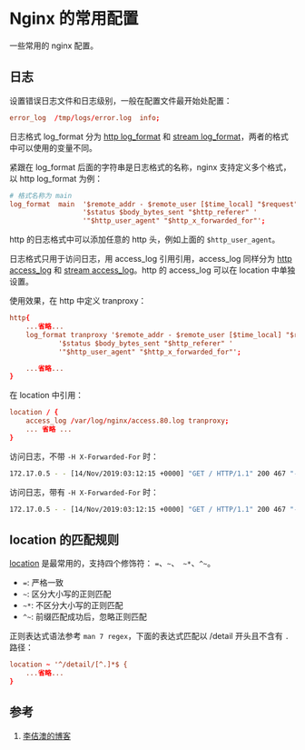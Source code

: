 <!-- toc -->
# Nginx 的常用配置

一些常用的 nginx  配置。

## 日志

设置错误日志文件和日志级别，一般在配置文件最开始处配置：

```conf
error_log  /tmp/logs/error.log  info;
```

日志格式 log_format 分为 [http log_format][2] 和 [stream log_format][3]，两者的格式中可以使用的变量不同。

紧跟在 log_format 后面的字符串是日志格式的名称，nginx 支持定义多个格式，以 http log_format 为例：

```conf
# 格式名称为 main
log_format  main  '$remote_addr - $remote_user [$time_local] "$request" '
                  '$status $body_bytes_sent "$http_referer" '
                  '"$http_user_agent" "$http_x_forwarded_for"';
```

http 的日志格式中可以添加任意的 http 头，例如上面的 `$http_user_agent`。

日志格式只用于访问日志，用 access_log 引用引用，access_log 同样分为 [http access_log][4] 和 [stream access_log][5]。http 的 access_log 可以在 location 中单独设置。


使用效果，在 http 中定义 tranproxy：

```conf
http{
    ...省略...
    log_format tranproxy '$remote_addr - $remote_user [$time_local] "$request" '
            '$status $body_bytes_sent "$http_referer" '
            '"$http_user_agent" "$http_x_forwarded_for"';

    ...省略...
}
```

在 location 中引用：

```conf
location / {
    access_log /var/log/nginx/access.80.log tranproxy;
    ... 省略 ...
}
```

访问日志，不带 `-H X-Forwarded-For` 时：

```sh
172.17.0.5 - - [14/Nov/2019:03:12:15 +0000] "GET / HTTP/1.1" 200 467 "-" "curl/7.61.1" "-"
```

访问日志，带有 `-H X-Forwarded-For` 时：

```sh
172.17.0.5 - - [14/Nov/2019:03:12:15 +0000] "GET / HTTP/1.1" 200 467 "-" "curl/7.61.1" "127.0.0.1"
```

## location 的匹配规则

[location](http://nginx.org/en/docs/http/ngx_http_core_module.html#location) 是最常用的，支持四个修饰符： `=`、`~`、` ~*`、`^~`。

* `=`:  严格一致
* `~`:  区分大小写的正则匹配
* `~*`: 不区分大小写的正则匹配
* `^~`: 前缀匹配成功后，忽略正则匹配

正则表达式语法参考 `man 7 regex`，下面的表达式匹配以 /detail 开头且不含有 `.` 路径：

```conf
location ~ '^/detail/[^.]*$ {
    ...省略...
}
```

## 参考

1. [李佶澳的博客][1]

[1]: https://www.lijiaocn.com "李佶澳的博客"
[2]: http://nginx.org/en/docs/http/ngx_http_log_module.html#log_format "http log_format"
[3]: http://nginx.org/en/docs/stream/ngx_stream_log_module.html#log_format "stream log_format"
[4]: http://nginx.org/en/docs/http/ngx_http_log_module.html#access_log "http access_log"
[5]: http://nginx.org/en/docs/stream/ngx_stream_log_module.html#access_log "stream access_log"
